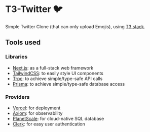 # T3-Twitter 🐦

Simple Twitter Clone (that can only upload Emojis), using [T3 stack](https://create.t3.gg/).

## Tools used

### Libraries 

- [Next.js](https://nextjs.org/): as a full-stack web framework
- [TailwindCSS](https://tailwindcss.com/): to easily style UI components
- [Trpc](https://trpc.io/): to achieve simple/type-safe API calls
- [Prisma](https://www.prisma.io/): to achieve simple/type-safe database access

### Providers

- [Vercel](https://vercel.com/): for deployment
- [Axiom](https://axiom.co/): for observability
- [PlanetScale](https://planetscale.com/): for cloud-native SQL database 
- [Clerk](https://clerk.com/): for easy user authentication

